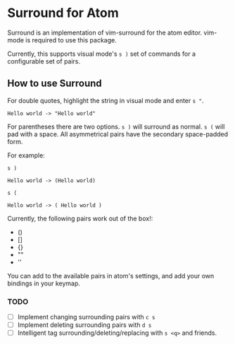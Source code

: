 # Surround for Atom

Surround is an implementation of vim-surround for the atom editor. vim-mode is
required to use this package.

Currently, this supports visual mode's `s )` set of commands for a configurable
set of pairs.

## How to use Surround

For double quotes, highlight the string in visual mode and enter `s "`.

```
Hello world -> "Hello world"
```

For parentheses there are two options. `s )` will surround as normal. `s (`
will pad with a space. All asymmetrical pairs have the secondary space-padded
form.

For example:

`s )`

```
Hello world -> (Hello world)
```

`s (`

```
Hello world -> ( Hello world )
```

Currently, the following pairs work out of the box!:

- ()
- []
- {}
- ""
- ''

You can add to the available pairs in atom's settings, and add your own
bindings in your keymap.

### TODO

- [ ] Implement changing surrounding pairs with `c s`
- [ ] Implement deleting surrounding pairs with `d s`
- [ ] Intelligent tag surrounding/deleting/replacing with `s <q>` and friends.
